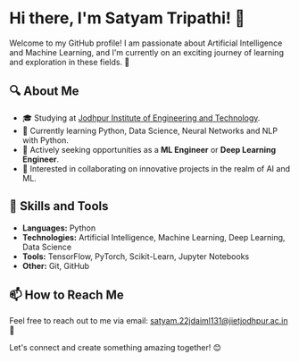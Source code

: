 # Hi there, I'm Satyam Tripathi! 👋

Welcome to my GitHub profile! I am passionate about Artificial Intelligence and Machine Learning, and I'm currently on an exciting journey of learning and exploration in these fields. 🚀

## 🔍 About Me

- 🎓 Studying at [Jodhpur Institute of Engineering and Technology](https://www.jietjodhpur.ac.in/).
- 🌱 Currently learning Python, Data Science, Neural Networks and NLP with Python.
- 💼 Actively seeking opportunities as a **ML Engineer** or **Deep Learning Engineer**.
- 💞 Interested in collaborating on innovative projects in the realm of AI and ML.

## 🚀 Skills and Tools

- **Languages:** Python
- **Technologies:** Artificial Intelligence, Machine Learning, Deep Learning, Data Science
- **Tools:** TensorFlow, PyTorch, Scikit-Learn, Jupyter Notebooks
- **Other:** Git, GitHub

## 📫 How to Reach Me

Feel free to reach out to me via email: [satyam.22jdaiml131@jietjodhpur.ac.in](mailto:satyam.22jdaiml131@jietjodhpur.ac.in) 📧

Let's connect and create something amazing together! 😊
